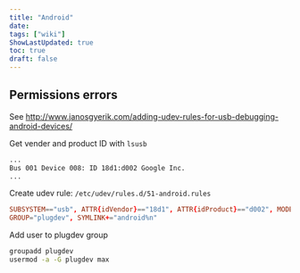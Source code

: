 ```yaml
---
title: "Android"
date: 
tags: ["wiki"]
ShowLastUpdated: true
toc: true
draft: false
---
```



## Permissions errors

See <http://www.janosgyerik.com/adding-udev-rules-for-usb-debugging-android-devices/>

Get vender and product ID with `lsusb`

```sh
...
Bus 001 Device 008: ID 18d1:d002 Google Inc.
...
```

Create udev rule: `/etc/udev/rules.d/51-android.rules`

```conf
SUBSYSTEM=="usb", ATTR{idVendor}=="18d1", ATTR{idProduct}=="d002", MODE="0660",
GROUP="plugdev", SYMLINK+="android%n"
```

Add user to plugdev group

```sh
groupadd plugdev
usermod -a -G plugdev max
```
